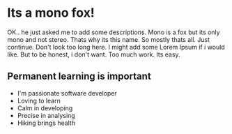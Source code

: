 # Its a mono fox!
OK.. he just asked me to add some descriptions. Mono is a fox but its only mono and not stereo. Thats why its this name. So mostly thats all. Just continue. Don't look too long here. 
I might add some Lorem Ipsum if i would like. But to be honest, i don't want. Too much work. Its easy.

## Permanent learning is important
* I'm passionate software developer
* Loving to learn 
* Calm in developing
* Precise in analysing
* Hiking brings health
